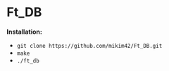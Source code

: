 # Ft_DB

__Installation:__

* `git clone https://github.com/mikim42/Ft_DB.git`
* `make`
* `./ft_db`
